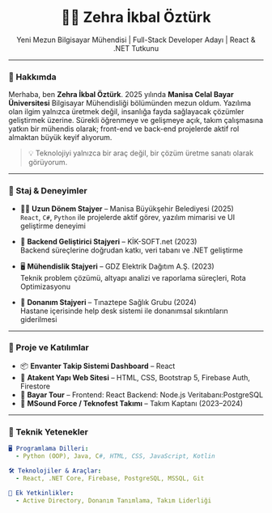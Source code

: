 <h1 align="center">👩‍💻 Zehra İkbal Öztürk</h1>
<p align="center">Yeni Mezun Bilgisayar Mühendisi | Full-Stack Developer Adayı | React & .NET Tutkunu</p>

---

### 🌟 Hakkımda

Merhaba, ben **Zehra İkbal Öztürk**. 2025 yılında **Manisa Celal Bayar Üniversitesi** Bilgisayar Mühendisliği bölümünden mezun oldum. Yazılıma olan ilgim yalnızca üretmek değil, insanlığa fayda sağlayacak çözümler geliştirmek üzerine. Sürekli öğrenmeye ve gelişmeye açık, takım çalışmasına yatkın bir mühendis olarak; front-end ve back-end projelerde aktif rol almaktan büyük keyif alıyorum.

> 💡 Teknolojiyi yalnızca bir araç değil, bir çözüm üretme sanatı olarak görüyorum.

---

### 💼 Staj & Deneyimler

- 👩‍💻 **Uzun Dönem Stajyer** – Manisa Büyükşehir Belediyesi (2025)  
  `React`, `C#`, `Python` ile projelerde aktif görev, yazılım mimarisi ve UI geliştirme deneyimi

- 🔄 **Backend Geliştirici Stajyeri** – KİK-SOFT.net (2023)  
  Backend süreçlerine doğrudan katkı, veri tabanı ve .NET geliştirme

- 🖥️ **Mühendislik Stajyeri** – GDZ Elektrik Dağıtım A.Ş. (2023)  
  Teknik problem çözümü, altyapı analizi ve raporlama süreçleri, Rota Optimizasyonu

- 🧠 **Donanım Stajyeri** – Tınaztepe Sağlık Grubu (2024)  
  Hastane içerisinde help desk sistemi ile donanımsal sıkıntıların giderilmesi

---

### 🚀 Proje ve Katılımlar

- 📦 **Envanter Takip Sistemi Dashboard** – React
- 🛒 **Atakent Yapı Web Sitesi** – HTML, CSS, Bootstrap 5, Firebase Auth, Firestore
- 🔐 **Bayar Tour** – Frontend: React
                       Backend: Node.js
                       Veritabanı:PostgreSQL
- 🎯 **MSound Force / Teknofest Takımı** – Takım Kaptanı (2023–2024)

---

### 🧠 Teknik Yetenekler

```yaml
🖥️ Programlama Dilleri:
  - Python (OOP), Java, C#, HTML, CSS, JavaScript, Kotlin

🛠️ Teknolojiler & Araçlar:
  - React, .NET Core, Firebase, PostgreSQL, MSSQL, Git

📱 Ek Yetkinlikler:
  - Active Directory, Donanım Tanımlama, Takım Liderliği

